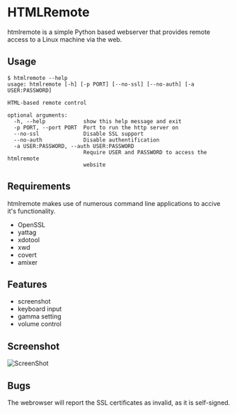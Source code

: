 HTMLRemote
==========

htmlremote is a simple Python based webserver that provides remote
access to a Linux machine via the web.

Usage
-----

    $ htmlremote --help
    usage: htmlremote [-h] [-p PORT] [--no-ssl] [--no-auth] [-a USER:PASSWORD]
    
    HTML-based remote control
    
    optional arguments:
      -h, --help            show this help message and exit
      -p PORT, --port PORT  Port to run the http server on
      --no-ssl              Disable SSL support
      --no-auth             Disable authentification
      -a USER:PASSWORD, --auth USER:PASSWORD
                            Require USER and PASSWORD to access the htmlremote
                            website

Requirements
------------

htmlremote makes use of numerous command line applications to accive
it's functionality.

* OpenSSL
* yattag
* xdotool
* xwd
* covert
* amixer

Features
--------

* screenshot
* keyboard input
* gamma setting
* volume control

Screenshot
----------
![ScreenShot](https://raw.github.com/Grumbel/htmlremote/master/screenshot.png)

Bugs
----

The webrowser will report the SSL certificates as invalid, as it is
self-signed.